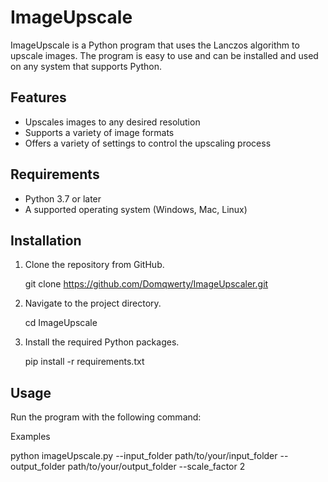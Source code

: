 # ImageUpscale
ImageUpscale is a Python program that uses the Lanczos algorithm to upscale images. The program is easy to use and can be installed and used on any system that supports Python.


## Features

- Upscales images to any desired resolution
- Supports a variety of image formats
- Offers a variety of settings to control the upscaling process

## Requirements

- Python 3.7 or later
- A supported operating system (Windows, Mac, Linux)

## Installation

1. Clone the repository from GitHub.

   git clone https://github.com/Domqwerty/ImageUpscaler.git

2. Navigate to the project directory.

   cd ImageUpscale

3. Install the required Python packages.

   pip install -r requirements.txt


## Usage

Run the program with the following command:

Examples

python imageUpscale.py --input_folder path/to/your/input_folder --output_folder path/to/your/output_folder --scale_factor 2


